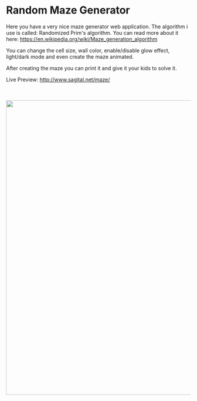 # Random Maze Generator

Here you have a very nice maze generator web application. The algorithm i use is called: Randomized Prim's algorithm.
You can read more about it here: https://en.wikipedia.org/wiki/Maze_generation_algorithm

You can change the cell size, wall color, enable/disable glow effect, light/dark mode and even create the maze animated.

After creating the maze you can print it and give it your kids to solve it.

Live Preview: http://www.sagital.net/maze/

<br>
<br>
<img src="https://www.sagital.net/maze.jpg" alt="" width="800px">
